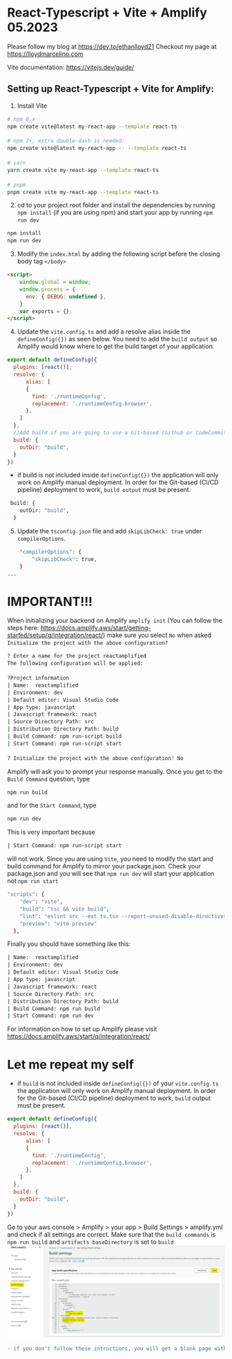 # React-Typescript + Vite + Amplify 05.2023

Please follow my blog at https://dev.to/ethanlloyd21
Checkout my page at https://lloydmarcelino.com

Vite documentation: https://vitejs.dev/guide/

## Setting up React-Typescript + Vite for Amplify:

1. Install Vite
```bash
# npm 6.x
npm create vite@latest my-react-app --template react-ts

# npm 7+, extra double-dash is needed:
npm create vite@latest my-react-app -- --template react-ts

# yarn
yarn create vite my-react-app --template react-ts

# pnpm
pnpm create vite my-react-app --template react-ts
```

2. cd to your project root folder and install the dependencies by running `npm install` (if you are using npm) and start your app by running `npm run dev`
```bash
npm install
npm run dev
```

3. Modify the `index.html` by adding the following script before the closing body tag `</body>`
```html
<script>
    window.global = window;
    window.process = {
      env: { DEBUG: undefined },
    }
    var exports = {};
</script>
```

4. Update the `vite.config.ts` and add a resolve alias inside the `defineConfig({})` as seen below. You need to add the `build output` so Amplify would know where to get the build target of your application.
```javascript
export default defineConfig({
  plugins: [react()],
  resolve: {
      alias: [
      {
        find: './runtimeConfig',
        replacement: './runtimeConfig.browser',
      },
    ]
  },
  //Add build if you are going to use a Git-based (Github or CodeCommit) deployement
  build: {
    outDir: "build",
  }
})
```
* if build is not included inside `defineConfig({})` the application will only work on Amplify manual deployment. In order for the Git-based (CI/CD pipeline) deployment to work, `build output` must be present. 
```bash
 build: {
    outDir: "build",
  }
```

5. Update the `tsconfig.json` file and add `skipLibCheck: true` under `compilerOptions`.
```bash
    "compilerOptions": {
        "skipLibCheck": true,
    }
...
```

# IMPORTANT!!! 

When initializing your backend on Amplify `amplify init` (You can follow the steps here: https://docs.amplify.aws/start/getting-started/setup/q/integration/react/) make sure you select `No` when asked `Initialize the project with the above configuration?`
```bash
? Enter a name for the project reactamplified
The following configuration will be applied:

?Project information
| Name:  reactamplified
| Environment: dev
| Default editor: Visual Studio Code
| App type: javascript
| Javascript framework: react
| Source Directory Path: src
| Distribution Directory Path: build
| Build Command: npm run-script build
| Start Command: npm run-script start

? Initialize the project with the above configuration? No

```
Amplify will ask you to prompt your response manually. Once you get to the `Build Command` question, type

```bash
npm run build
```
and for the `Start Command`, type
```bash
npm run dev
```
This is very important because 
```bash
| Start Command: npm run-script start
```
will not work. Since you are using `Vite`, you need to modify the start and build command for Amplify to mirror your package.json. Check your package.json and you will see that `npm run dev` will start your application not `npm run start`
```bash
"scripts": {
    "dev": "vite",
    "build": "tsc && vite build",
    "lint": "eslint src --ext ts,tsx --report-unused-disable-directives --max-warnings 0",
    "preview": "vite preview"
  },
```
Finally you should have something like this:
```bash
| Name:  reactamplified
| Environment: dev
| Default editor: Visual Studio Code
| App type: javascript
| Javascript framework: react
| Source Directory Path: src
| Distribution Directory Path: build
| Build Command: npm run build
| Start Command: npm run dev
```

For information on how to set up Amplify please visit https://docs.amplify.aws/start/q/integration/react/



# Let me repeat my self

* if `build` is not included inside `defineConfig({})` of your `vite.config.ts` the application will only work on Amplify manual deployment. In order for the Git-based (CI/CD pipeline) deployment to work, `build` output must be present. 
```javascript
export default defineConfig({
  plugins: [react()],
  resolve: {
      alias: [
      {
        find: './runtimeConfig',
        replacement: './runtimeConfig.browser',
      },
    ]
  },
  build: {
    outDir: "build",
  }
})
```
Go to your aws console > Amplify > your app > Build Settings > amplify.yml and check if all settings are correct. Make sure that the `build commands` is `npm run build` and `artifacts baseDirectory` is set to `build`
![Alt text](src/assets/image/amplify_yml.png)

```diff
- if you don't follow these intructions, you will get a blank page with errors!
```


